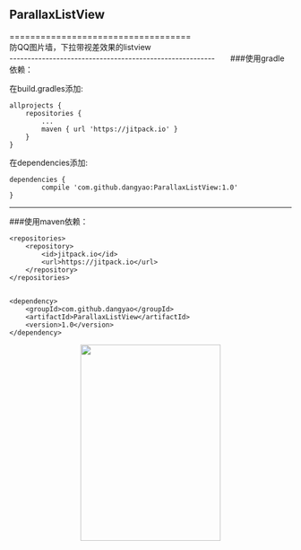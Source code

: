 ## ParallaxListView
===================================      
防QQ图片墙，下拉带视差效果的listview    
---------------------------------------------------------       
###使用gradle依赖：            
     
在build.gradles添加:

	allprojects {
		repositories {
			...
			maven { url 'https://jitpack.io' }
		}
	}

在dependencies添加:

	dependencies {
	        compile 'com.github.dangyao:ParallaxListView:1.0'
	}

---------------------------------------------------------          
###使用maven依赖：

	<repositories>
		<repository>
		    <id>jitpack.io</id>
		    <url>https://jitpack.io</url>
		</repository>
	</repositories>
	
	
	<dependency>
	    <groupId>com.github.dangyao</groupId>
	    <artifactId>ParallaxListView</artifactId>
	    <version>1.0</version>
	</dependency>




	      
<div align=center><img width="250" height="350" src="https://github.com/dangyao/ParallaxListView/blob/master/screens/screenshot.gif"/></div>
